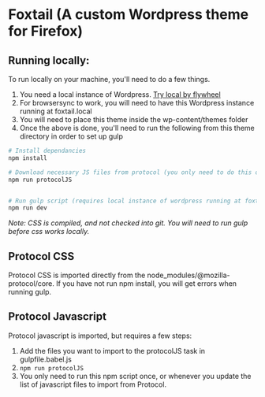 # Foxtail (A custom Wordpress theme for Firefox)

## Running locally:

To run locally on your machine, you'll need to do a few things.

1. You need a local instance of Wordpress. [Try local by flywheel](https://localwp.com)
2. For browsersync to work, you will need to have this Wordpress instance running at foxtail.local
3. You will need to place this theme inside the wp-content/themes folder
4. Once the above is done, you'll need to run the following from this theme directory in order to set up gulp

```sh
# Install dependancies
npm install

# Download necessary JS files from protocol (you only need to do this once, or whenever you change wpgulp.config.js to bring in another .js file)
npm run protocolJS


# Run gulp script (requires local instance of wordpress running at foxtail.local)
npm run dev
```

_Note: CSS is compiled, and not checked into git. You will need to run gulp before css works locally._

## Protocol CSS

Protocol CSS is imported directly from the node_modules/@mozilla-protocol/core. If you have not run npm install, you will get errors when running gulp.

## Protocol Javascript

Protocol javascript is imported, but requires a few steps:

1. Add the files you want to import to the protocolJS task in gulpfile.babel.js
2. `npm run protocolJS`
3. You only need to run this npm script once, or whenever you update the list of javascript files to import from Protocol.
